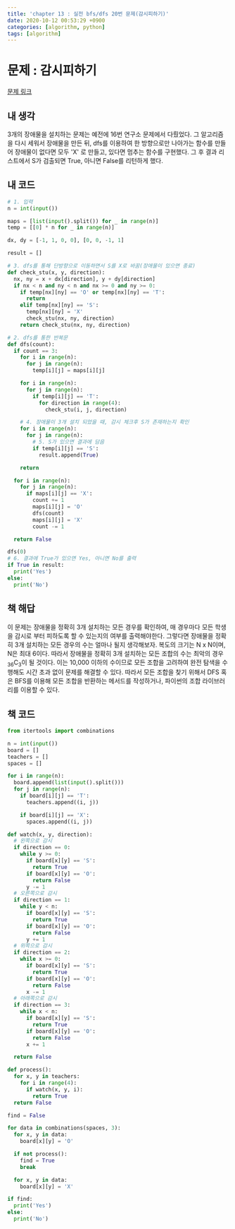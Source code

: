 ```yaml
---
title: 'chapter 13 : 실전 bfs/dfs 20번 문제(감시피하기)'
date: 2020-10-12 00:53:29 +0900
categories: [algorithm, python]
tags: [algorithm]
---
```


# 문제 : 감시피하기
[문제 링크](https://www.acmicpc.net/problem/18428)

## 내 생각
3개의 장애물을 설치하는 문제는 예전에 16번 연구소 문제에서 다뤘었다. 그 알고리즘을 다시 세워서 장애물을 만든 뒤, dfs를 이용하여 한 방향으로만 나아가는 함수를 만들어 장애물이 없다면 모두 'X' 로 만들고, 있다면 멈추는 함수를 구현했다. 그 후 결과 리스트에서 S가 검출되면 True, 아니면 False를 리턴하게 했다.

## 내 코드
```python
# 1. 입력
n = int(input())

maps = [list(input().split()) for _ in range(n)]
temp = [[0] * n for _ in range(n)]

dx, dy = [-1, 1, 0, 0], [0, 0, -1, 1]

result = []

# 3. dfs를 통해 단방향으로 이동하면서 S를 X로 바꿈(장애물이 있으면 종료)
def check_stu(x, y, direction):
  nx, ny = x + dx[direction], y + dy[direction]
  if nx < n and ny < n and nx >= 0 and ny >= 0:
    if temp[nx][ny] == 'O' or temp[nx][ny] == 'T':
      return
    elif temp[nx][ny] == 'S':
      temp[nx][ny] = 'X'
      check_stu(nx, ny, direction)
    return check_stu(nx, ny, direction)

# 2. dfs를 통한 반복문
def dfs(count):
  if count == 3:
    for i in range(n):
      for j in range(n):
        temp[i][j] = maps[i][j]

    for i in range(n):
      for j in range(n):
        if temp[i][j] == 'T':
          for direction in range(4):
            check_stu(i, j, direction)

    # 4. 장애물이 3개 설치 되었을 때, 감시 체크후 S가 존재하는지 확인
    for i in range(n):
      for j in range(n):
        # 5. S가 있으면 결과에 담음
        if temp[i][j] == 'S':
          result.append(True)

    return

  for i in range(n):
    for j in range(n):
      if maps[i][j] == 'X':
        count += 1
        maps[i][j] = 'O'
        dfs(count)
        maps[i][j] = 'X'
        count -= 1

  return False

dfs(0)
# 6. 결과에 True가 있으면 Yes, 아니면 No를 출력
if True in result:
  print('Yes')
else:
  print('No')
```
## 책 해답
이 문제는 장애물을 정확히 3개 설치하는 모든 경우를 확인하여, 매 경우마다 모든 학생을 감시로 부터 피하도록 할 수 있는지의 여부를 출력해야한다. 그렇다면 장애물을 정확히 3개 설치하는 모든 경우의 수는 얼마나 될지 생각해보자. 복도의 크기는 N x N이며, N은 최대 6이다. 따라서 장애물을 정확히 3개 설치하는 모든 조합의 수는 최악의 경우 <sub>36</sub>C<sub>3</sub>이 될 것이다. 이는 10,000 이하의 수이므로 모든 조합을 고려하여 완전 탐색을 수행해도 시간 초과 없이 문제를 해결할 수 있다. 따라서 모든 조합을 찾기 위해서 DFS 혹은 BFS를 이용해 모든 조합을 반환하는 메서드를 작성하거나, 파이썬의 조합 라이브러리를 이용할 수 있다.

## 책 코드
```python
from itertools import combinations

n = int(input())
board = []
teachers = []
spaces = []

for i in range(n):
  board.append(list(input().split()))
  for j in range(n):
    if board[i][j] == 'T':
      teachers.append((i, j))

    if board[i][j] == 'X':
      spaces.append((i, j))

def watch(x, y, direction):
  # 왼쪽으로 감시
  if direction == 0:
    while y >= 0:
      if board[x][y] == 'S':
        return True
      if board[x][y] == 'O':
        return False
      y -= 1
  # 오른쪽으로 감시
  if direction == 1:
    while y < n:
      if board[x][y] == 'S':
        return True
      if board[x][y] == 'O':
        return False
      y += 1
  # 위쪽으로 감시
  if direction == 2:
    while x >= 0:
      if board[x][y] == 'S':
        return True
      if board[x][y] == 'O':
        return False
      x -= 1
  # 아래쪽으로 감시
  if direction == 3:
    while x < n:
      if board[x][y] == 'S':
        return True
      if board[x][y] == 'O':
        return False
      x += 1

  return False

def process():
  for x, y in teachers:
    for i in range(4):
      if watch(x, y, i):
        return True
  return False

find = False

for data in combinations(spaces, 3):
  for x, y in data:
    board[x][y] = 'O'

  if not process():
    find = True
    break

  for x, y in data:
    board[x][y] = 'X'

if find:
  print('Yes')
else:
  print('No')
```
